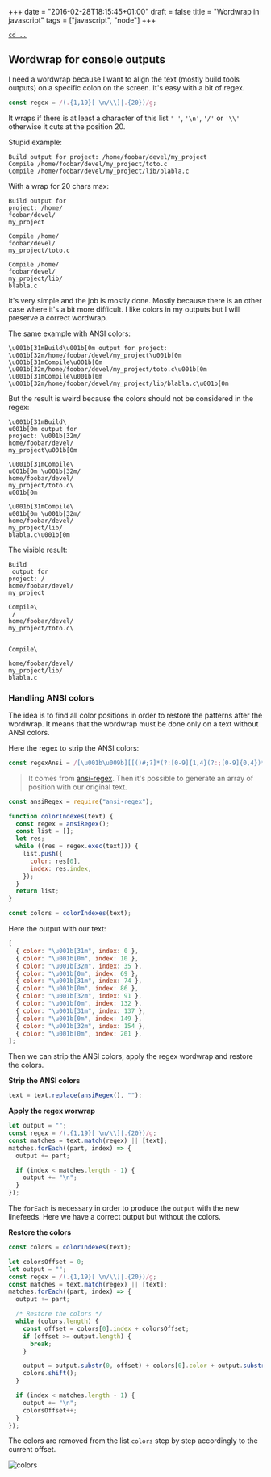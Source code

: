 +++
date = "2016-02-28T18:15:45+01:00"
draft = false
title = "Wordwrap in javascript"
tags = ["javascript", "node"]
+++

[`cd ..`](/)

## Wordwrap for console outputs

I need a wordwrap because I want to align the text (mostly build tools outputs)
on a specific colon on the screen. It's easy with a bit of regex.

```js
const regex = /(.{1,19}[ \n/\\]|.{20})/g;
```

It wraps if there is at least a character of this list `' '`, `'\n'`, `'/'` or
`'\\'` otherwise it cuts at the position 20.

Stupid example:

```text
Build output for project: /home/foobar/devel/my_project
Compile /home/foobar/devel/my_project/toto.c
Compile /home/foobar/devel/my_project/lib/blabla.c
```

With a wrap for 20 chars max:

```text
Build output for
project: /home/
foobar/devel/
my_project

Compile /home/
foobar/devel/
my_project/toto.c

Compile /home/
foobar/devel/
my_project/lib/
blabla.c
```

It's very simple and the job is mostly done. Mostly because there is an other
case where it's a bit more difficult. I like colors in my outputs but I will
preserve a correct wordwrap.

The same example with ANSI colors:

```text
\u001b[31mBuild\u001b[0m output for project: \u001b[32m/home/foobar/devel/my_project\u001b[0m
\u001b[31mCompile\u001b[0m \u001b[32m/home/foobar/devel/my_project/toto.c\u001b[0m
\u001b[31mCompile\u001b[0m \u001b[32m/home/foobar/devel/my_project/lib/blabla.c\u001b[0m
```

But the result is weird because the colors should not be considered in the
regex:

```text
\u001b[31mBuild\
u001b[0m output for
project: \u001b[32m/
home/foobar/devel/
my_project\u001b[0m

\u001b[31mCompile\
u001b[0m \u001b[32m/
home/foobar/devel/
my_project/toto.c\
u001b[0m

\u001b[31mCompile\
u001b[0m \u001b[32m/
home/foobar/devel/
my_project/lib/
blabla.c\u001b[0m
```

The visible result:

```text
Build
 output for
project: /
home/foobar/devel/
my_project

Compile\
 /
home/foobar/devel/
my_project/toto.c\


Compile\

home/foobar/devel/
my_project/lib/
blabla.c
```

### Handling ANSI colors

The idea is to find all color positions in order to restore the patterns after
the wordwrap. It means that the wordwrap must be done only on a text without
ANSI colors.

Here the regex to strip the ANSI colors:

```js
const regexAnsi = /[\u001b\u009b][[()#;?]*(?:[0-9]{1,4}(?:;[0-9]{0,4})*)?[0-9A-ORZcf-nqry=><]/g;
```

> It comes from [ansi-regex](https://github.com/chalk/ansi-regex). Then it's
> possible to generate an array of position with our original text.

```js
const ansiRegex = require("ansi-regex");

function colorIndexes(text) {
  const regex = ansiRegex();
  const list = [];
  let res;
  while ((res = regex.exec(text))) {
    list.push({
      color: res[0],
      index: res.index,
    });
  }
  return list;
}

const colors = colorIndexes(text);
```

Here the output with our text:

```js
[
  { color: "\u001b[31m", index: 0 },
  { color: "\u001b[0m", index: 10 },
  { color: "\u001b[32m", index: 35 },
  { color: "\u001b[0m", index: 69 },
  { color: "\u001b[31m", index: 74 },
  { color: "\u001b[0m", index: 86 },
  { color: "\u001b[32m", index: 91 },
  { color: "\u001b[0m", index: 132 },
  { color: "\u001b[31m", index: 137 },
  { color: "\u001b[0m", index: 149 },
  { color: "\u001b[32m", index: 154 },
  { color: "\u001b[0m", index: 201 },
];
```

Then we can strip the ANSI colors, apply the regex wordwrap and restore the
colors.

**Strip the ANSI colors**

```js
text = text.replace(ansiRegex(), "");
```

**Apply the regex worwrap**

```js
let output = "";
const regex = /(.{1,19}[ \n/\\]|.{20})/g;
const matches = text.match(regex) || [text];
matches.forEach((part, index) => {
  output += part;

  if (index < matches.length - 1) {
    output += "\n";
  }
});
```

The `forEach` is necessary in order to produce the `output` with the new
linefeeds. Here we have a correct output but without the colors.

**Restore the colors**

```js
const colors = colorIndexes(text);

let colorsOffset = 0;
let output = "";
const regex = /(.{1,19}[ \n/\\]|.{20})/g;
const matches = text.match(regex) || [text];
matches.forEach((part, index) => {
  output += part;

  /* Restore the colors */
  while (colors.length) {
    const offset = colors[0].index + colorsOffset;
    if (offset >= output.length) {
      break;
    }

    output = output.substr(0, offset) + colors[0].color + output.substr(offset);
    colors.shift();
  }

  if (index < matches.length - 1) {
    output += "\n";
    colorsOffset++;
  }
});
```

The colors are removed from the list `colors` step by step accordingly to the
current offset.

![colors](/img/wp.png)
